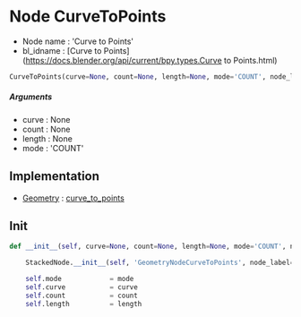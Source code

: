 # Node CurveToPoints

- Node name : 'Curve to Points'
- bl_idname : [Curve to Points](https://docs.blender.org/api/current/bpy.types.Curve to Points.html)


``` python
CurveToPoints(curve=None, count=None, length=None, mode='COUNT', node_label=None, node_color=None)
```
##### Arguments

- curve : None
- count : None
- length : None
- mode : 'COUNT'

## Implementation

- [Geometry](/docs/GeoNodes/Geometry.md) : [curve_to_points](/docs/GeoNodes/Geometry.md#curve_to_points)

## Init

``` python
def __init__(self, curve=None, count=None, length=None, mode='COUNT', node_label=None, node_color=None):

    StackedNode.__init__(self, 'GeometryNodeCurveToPoints', node_label=node_label, node_color=node_color)

    self.mode            = mode
    self.curve           = curve
    self.count           = count
    self.length          = length
```
